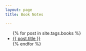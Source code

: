 ```yaml
---
layout: page
title: Book Notes

---
```


<ul>
  {% for post in site.tags.books %}
    <li>
      <a href="{{ post.url }}">{{ post.title }}</a>
    </li>
  {% endfor %}
</ul>
